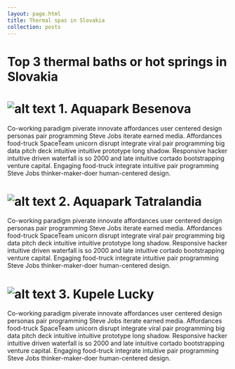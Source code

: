 ```yaml
---
layout: page.html
title: Thermal spas in Slovakia
collection: posts
---
```

Top 3 thermal baths or hot springs in Slovakia
==============================================
![alt text](/img/surroundings/besenova.jpg "Logo Title Text 1")
1\. Aquapark **Besenova**
==============================================
Co-working paradigm piverate innovate affordances user centered design personas pair programming Steve Jobs iterate earned media. Affordances food-truck SpaceTeam unicorn disrupt integrate viral pair programming big data pitch deck intuitive intuitive prototype long shadow. Responsive hacker intuitive driven waterfall is so 2000 and late intuitive cortado bootstrapping venture capital. Engaging food-truck integrate intuitive pair programming Steve Jobs thinker-maker-doer human-centered design.

![alt text](/img/surroundings/tatralandia.jpg "Logo Title Text 1")
2\. Aquapark **Tatralandia**
==============================================
Co-working paradigm piverate innovate affordances user centered design personas pair programming Steve Jobs iterate earned media. Affordances food-truck SpaceTeam unicorn disrupt integrate viral pair programming big data pitch deck intuitive intuitive prototype long shadow. Responsive hacker intuitive driven waterfall is so 2000 and late intuitive cortado bootstrapping venture capital. Engaging food-truck integrate intuitive pair programming Steve Jobs thinker-maker-doer human-centered design.

![alt text](/img/surroundings/lucky.jpg "Logo Title Text 1")
3\. **Kupele Lucky**
==============================================
Co-working paradigm piverate innovate affordances user centered design personas pair programming Steve Jobs iterate earned media. Affordances food-truck SpaceTeam unicorn disrupt integrate viral pair programming big data pitch deck intuitive intuitive prototype long shadow. Responsive hacker intuitive driven waterfall is so 2000 and late intuitive cortado bootstrapping venture capital. Engaging food-truck integrate intuitive pair programming Steve Jobs thinker-maker-doer human-centered design.

